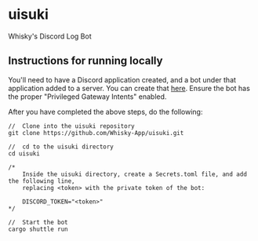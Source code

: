 # uisuki
Whisky's Discord Log Bot

## Instructions for running locally
You'll need to have a Discord application created, and a bot under that application added to a server. You can create that [here](https://discord.com/developers/applications). Ensure the bot has the proper "Privileged Gateway Intents" enabled.

After you have completed the above steps, do the following:
```
//  Clone into the uisuki repository
git clone https://github.com/Whisky-App/uisuki.git

//  cd to the uisuki directory
cd uisuki

/* 
    Inside the uisuki directory, create a Secrets.toml file, and add the following line,
    replacing <token> with the private token of the bot:

    DISCORD_TOKEN="<token>"
*/

//  Start the bot
cargo shuttle run
```
